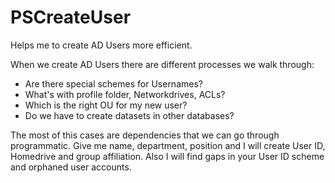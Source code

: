 PSCreateUser
============

Helps me to create AD Users more efficient.

When we create AD Users there are different processes we walk through:
* Are there special schemes for Usernames?
* What's with profile folder, Networkdrives, ACLs?
* Which is the right OU for my new user?
* Do we have to create datasets in other databases?

The most of this cases are dependencies that we can go through programmatic.
Give me name, department, position and I will create User ID, Homedrive and group affiliation.
Also I will find gaps in your User ID scheme and orphaned user accounts.
